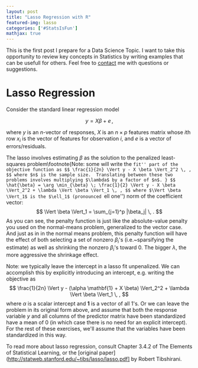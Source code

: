 ```yaml
---
layout: post
title: "Lasso Regression with R"
featured-img: lasso
categories: ['#StatsIsFun']
mathjax: true 
---
```


This is the first post I prepare for a Data Science Topic. I want to take this opportunity to review key concepts in Statistics by writing examples that can be usefull for others. Feel free to [contact](https://nzunigag.github.io/contact/) me with questions or suggestions.

# Lasso Regression
Consider the standard linear regression model

$$
y = X \beta + e \, ,
$$

where $y$ is an $n$-vector of responses, $X$ is an $n \times p$ features matrix whose $i$th row $x_i$ is the vector of features for observation $i$, and $e$ is a vector of errors/residuals.

The lasso involves estimating $\beta$ as the solution to the penalized least-squares problem\footnote{Note: some will write the ``fit'' part of the objective function as
$$
\frac{1}{2n} \Vert y - X \beta \Vert_2^2 \, ,
$$
where $n$ is the sample size.  Translating between these two problems involves multiplying $\lambda$ by a factor of $n$.
}
$$
\hat{\beta} = \arg \min_{\beta} \; \frac{1}{2} \Vert y - X \beta \Vert_2^2 + \lambda \Vert \beta \Vert_1 \, ,
$$
where $\Vert \beta \Vert_1$ is the $\ell_1$ (pronounced ``ell one'') norm of the coefficient vector:
$$
\Vert \beta \Vert_1 = \sum_{j=1}^p |\beta_j| \, .
$$
As you can see, the penalty function is just like the absolute-value penalty you used on the normal-means problem, generalized to the vector case.  And just as in in the normal means problem, this penalty function will have the effect of both selecting a set of nonzero $\beta_i$'s (i.e.~sparsifying the estimate) as well as shrinking the nonzero $\beta_i$'s toward 0.  The bigger $\lambda$, the more aggressive the shrinkage effect.

Note: we typically leave the intercept in a lasso fit unpenalized.  We can accomplish this by explicitly introducing an intercept, e.g. writing the objective as
$$
\frac{1}{2n} \Vert y - (\alpha \mathbf{1} + X \beta) \Vert_2^2 + \lambda \Vert \beta \Vert_1 \, ,
$$
where $\alpha$ is a scalar intercept and $\mathbf{1}$ is a vector of all 1's.  Or we can leave the problem in its original form above, and assume that both the response variable $y$ and all columns of the predictor matrix have been standardized have a mean of 0 (in which case there is no need for an explicit intercept).  For the rest of these exercises, we'll assume that the variables have been standardized in this way.

To read more about lasso regression, consult Chapter 3.4.2 of The Elements of Statistical Learning, or the [original paper](http://statweb.stanford.edu/~tibs/lasso/lasso.pdf] by Robert Tibshirani.




